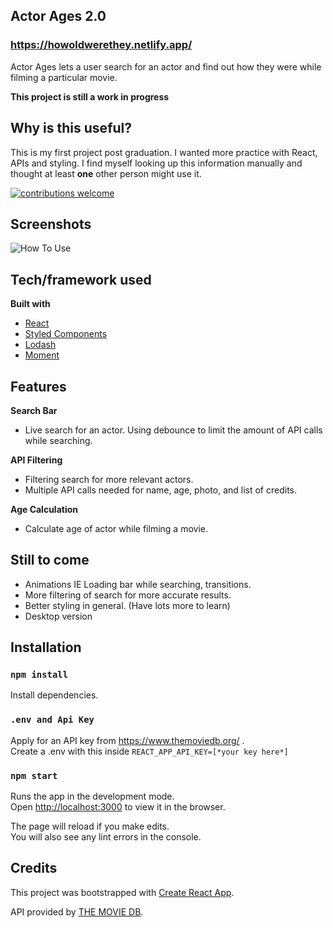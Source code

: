 ## Actor Ages 2.0

### https://howoldwerethey.netlify.app/

Actor Ages lets a user search for an actor and find out how they were while filming a particular movie.

**This project is still a work in progress**

## Why is this useful?

This is my first project post graduation. I wanted more practice with React, APIs and styling. I find myself looking up this information manually and thought at least **one** other person might use it.

[![contributions welcome](https://img.shields.io/badge/contributions-welcome-brightgreen.svg?style=flat)](https://github.com/JKaram/actor-ages)

## Screenshots

![How To Use](https://github.com/JKaram/actor-ages/blob/master/public/readme/gif_ver2.gif)

## Tech/framework used

<b>Built with</b>

- [React](https://reactjs.org/)
- [Styled Components](https://styled-components.com)
- [Lodash](https://lodash.com/)
- [Moment](https://momentjs.com/)

## Features

<b>Search Bar</b>

- Live search for an actor. Using debounce to limit the amount of API calls while searching.

<b>API Filtering</b>

- Filtering search for more relevant actors.
- Multiple API calls needed for name, age, photo, and list of credits.

<b>Age Calculation</b>

- Calculate age of actor while filming a movie.

## Still to come

- Animations IE Loading bar while searching, transitions.
- More filtering of search for more accurate results.
- Better styling in general. (Have lots more to learn)
- Desktop version

## Installation

### `npm install`

Install dependencies.

### `.env and Api Key`

Apply for an API key from https://www.themoviedb.org/ .<br />
Create a .env with this inside `REACT_APP_API_KEY=[*your key here*]`

### `npm start`

Runs the app in the development mode.<br />
Open [http://localhost:3000](http://localhost:3000) to view it in the browser.

The page will reload if you make edits.<br />
You will also see any lint errors in the console.

## Credits

This project was bootstrapped with [Create React App](https://github.com/facebook/create-react-app).

API provided by [THE MOVIE DB](https://www.themoviedb.org/).
